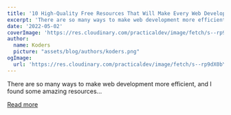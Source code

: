```yaml
---
title: '10 High-Quality Free Resources That Will Make Every Web Developer''s Life Easier'
excerpt: 'There are so many ways to make web development more efficient, and I found some amazing resources...'
date: '2022-05-02'
coverImage: 'https://res.cloudinary.com/practicaldev/image/fetch/s--rp9dX0bY--/c_imagga_scale,f_auto,fl_progressive,h_420,q_66,w_1000/https://dev-to-uploads.s3.amazonaws.com/uploads/articles/id6pmk1i5lxxrn1m8p2v.gif'
author:
  name: Koders
  picture: "assets/blog/authors/koders.png"
ogImage:
  url: 'https://res.cloudinary.com/practicaldev/image/fetch/s--rp9dX0bY--/c_imagga_scale,f_auto,fl_progressive,h_420,q_66,w_1000/https://dev-to-uploads.s3.amazonaws.com/uploads/articles/id6pmk1i5lxxrn1m8p2v.gif'
---
```


There are so many ways to make web development more efficient, and I found some amazing resources...

[Read more](https://dev.to/pankod/10-high-quality-free-resources-that-will-make-every-web-developers-life-easier-4e34)
